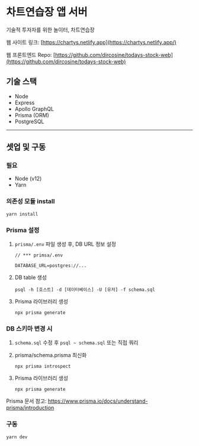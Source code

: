 # 차트연습장 앱 서버

기술적 투자자를 위한 놀이터, 차트연습장

웹 사이트 링크: [https://chartys.netlify.app](https://chartys.netlify.app/)

웹 프론트엔드 Repo: [https://github.com/dircosine/todays-stock-web](https://github.com/dircosine/todays-stock-web)

## 기술 스택

- Node
- Express
- Apollo GraphQL
- Prisma (ORM)
- PostgreSQL

---

## 셋업 및 구동

### 필요

- Node (v12)
- Yarn

### 의존성 모듈 install

  ```text
  yarn install
  ```

### Prisma 설정

1. `prisma/.env` 파일 생성 후, DB URL 정보 설정

   ```text
   // *** primsa/.env

   DATABASE_URL=postgres://...
   ```

2. DB table 생성

    ```text
    psql -h [호스트] -d [데이터베이스] -U [유저] -f schema.sql
    ```

3. Prisma 라이브러리 생성

    ```text
    npx prisma generate
    ```

### DB 스키마 변경 시

1. `schema.sql` 수정 후 `psql ~ schema.sql` 또는 직접 쿼리
2. prisma/schema.prisma 최신화

    ```text
    npx prisma introspect
    ```

3. Prisma 라이브러리 생성

    ```text
    npx prisma generate
    ```

Prisma 문서 참고: <https://www.prisma.io/docs/understand-prisma/introduction>

### 구동

  ```text
  yarn dev
  ```
